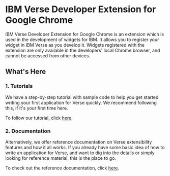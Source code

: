 # IBM Verse Developer Extension for Google Chrome

IBM Verse Developer Extension for Google Chrome is an extension which is used in the development of widgets for IBM. It allows you to register your widget in IBM Verse as you develop it. Widgets registered with the extension are only available in the developers' local Chrome browser, and cannot be accessed from other devices.

## What's Here
### 1. Tutorials
We have a step-by-step tutorial with sample code to help you get started writing your first application for Verse quickly. We recommend following this, if it's your first time here.

To follow our tutorial, click [here][1].

### 2. Documentation
Alternatively, we offer reference documentation on Verse extensibility features and how it all works. If you already have some basic idea of how to write an application for Verse, and want to dig into the details or simply looking for reference material, this is the place to go.

To check out the reference documentation, click [here][2].

[1]: https://git.swg.usma.ibm.com/pages/IBM-Verse/verse-developer-chrome-ext/tutorials/tutorial_verse_developer.html
[2]: https://git.swg.usma.ibm.com/pages/IBM-Verse/verse-developer-chrome-ext/reference/reference.html

